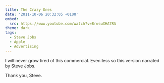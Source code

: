 ```yaml
---
title: The Crazy Ones
date: '2011-10-06 20:32:05 +0100'
embed:
  src: https://www.youtube.com/watch?v=8rwsuXHA7RA
theme: dark
tags:
  - Steve Jobs
  - Apple
  - Advertising
---
```

I will never grow tired of this commercial. Even less so this version narrated by Steve Jobs.

Thank you, Steve.

